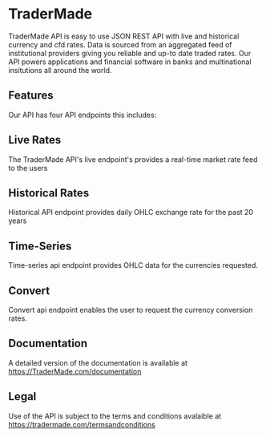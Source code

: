 # TraderMade

TraderMade API is easy to use JSON REST API with live and historical currency and cfd rates. Data is sourced from an aggregated feed of institutional providers giving you reliable and up-to date traded rates. 
Our API powers applications and financial software in banks and multinational insitutions all around the world.

## Features
Our API has four API endpoints this includes:

## Live Rates
The TraderMade API's live endpoint's provides a real-time market rate feed to the users

## Historical Rates
Historical API endpoint provides daily OHLC exchange rate for the past 20 years

## Time-Series
Time-series api endpoint provides OHLC data for the currencies requested.

## Convert
Convert api endpoint enables the user to request the currency conversion rates.

## Documentation
A detailed version of the documentation is available at https://TraderMade.com/documentation

## Legal
Use of the API is subject to the terms and conditions avalaible at https://tradermade.com/termsandconditions
